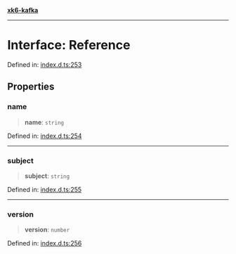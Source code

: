 [**xk6-kafka**](../README.md)

---

# Interface: Reference

Defined in: [index.d.ts:253](https://github.com/mostafa/xk6-kafka/blob/main/api-docs/index.d.ts#L253)

## Properties

### name

> **name**: `string`

Defined in: [index.d.ts:254](https://github.com/mostafa/xk6-kafka/blob/main/api-docs/index.d.ts#L254)

---

### subject

> **subject**: `string`

Defined in: [index.d.ts:255](https://github.com/mostafa/xk6-kafka/blob/main/api-docs/index.d.ts#L255)

---

### version

> **version**: `number`

Defined in: [index.d.ts:256](https://github.com/mostafa/xk6-kafka/blob/main/api-docs/index.d.ts#L256)
